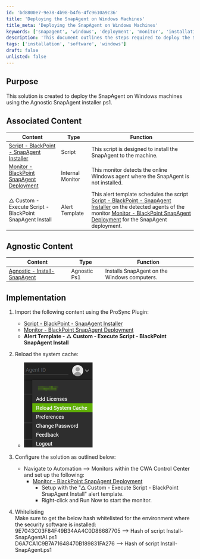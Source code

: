 ```yaml
---
id: 'bd8800e7-9e78-4b98-b4f6-4fc9610a9c36'
title: 'Deploying the SnapAgent on Windows Machines'
title_meta: 'Deploying the SnapAgent on Windows Machines'
keywords: ['snapagent', 'windows', 'deployment', 'monitor', 'installation']
description: 'This document outlines the steps required to deploy the SnapAgent on Windows machines using the Agnostic SnapAgent installer. It includes associated scripts, monitors, and alert templates necessary for successful installation and monitoring of the SnapAgent.'
tags: ['installation', 'software', 'windows']
draft: false
unlisted: false
---
```

## Purpose

This solution is created to deploy the SnapAgent on Windows machines using the Agnostic SnapAgent installer ps1.

## Associated Content

| Content                                                                 | Type            | Function                                                                                                    |
|-------------------------------------------------------------------------|-----------------|-------------------------------------------------------------------------------------------------------------|
| [Script - BlackPoint - SnapAgent Installer](<../cwa/scripts/BlackPoint - SnapAgent Installer.md>) | Script          | This script is designed to install the SnapAgent to the machine.                                          |
| [Monitor - BlackPoint SnapAgent Deployment](<../cwa/monitors/BlackPoint SnapAgent Deployment.md>) | Internal Monitor | This monitor detects the online Windows agent where the SnapAgent is not installed.                       |
| △ Custom - Execute Script - BlackPoint SnapAgent Install                | Alert Template   | This alert template schedules the script [Script - BlackPoint - SnapAgent Installer](<../cwa/scripts/BlackPoint - SnapAgent Installer.md>) on the detected agents of the monitor [Monitor - BlackPoint SnapAgent Deployment](<../cwa/monitors/BlackPoint SnapAgent Deployment.md>) for the SnapAgent deployment. |

## Agnostic Content

| Content                                                                | Type          | Function                                         |
|------------------------------------------------------------------------|---------------|-------------------------------------------------|
| [Agnostic - Install-SnapAgent](<../unsorted/Agnostic - Install-SnapAgent.md>) | Agnostic Ps1 | Installs SnapAgent on the Windows computers.    |

## Implementation

1. Import the following content using the ProSync Plugin:
   - [Script - BlackPoint - SnapAgent Installer](<../cwa/scripts/BlackPoint - SnapAgent Installer.md>)
   - [Monitor - BlackPoint SnapAgent Deployment](<../cwa/monitors/BlackPoint SnapAgent Deployment.md>)
   - **Alert Template - △ Custom - Execute Script - BlackPoint SnapAgent Install**

2. Reload the system cache:
   - ![Reload Cache](../../static/img/SnapAgent-Deployment/image_1.png)

3. Configure the solution as outlined below:
   - Navigate to Automation --> Monitors within the CWA Control Center and set up the following:
     - [Monitor - BlackPoint SnapAgent Deployment](<../cwa/monitors/BlackPoint SnapAgent Deployment.md>)
       - Setup with the "△ Custom - Execute Script - BlackPoint SnapAgent Install" alert template.
       - Right-click and Run Now to start the monitor.

4. Whitelisting  
   Make sure to get the below hash whitelisted for the environment where the security software is installed:  
   9E7043C03F84F49B34AA4C0D86687705 --> Hash of script Install-SnapAgentAI.ps1  
   D6A7CA1C9B7A71648470B189831FA276 --> Hash of script Install-SnapAgent.ps1  












